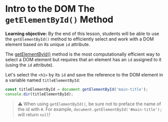 <h1>
  <span class="headline">Intro to the DOM</span>
  <span class="subhead">The <code>getElementById()</code> Method</span>
</h1>

**Learning objective:** By the end of this lesson, students will be able to use the `getElementById()` method to efficiently select and work with a DOM element based on its unique `id` attribute.

The [getElementById()](https://developer.mozilla.org/en-US/docs/Web/API/Document/getElementById) method is the most computationally efficient way to select a DOM element but requires that an element has an `id` assigned to it (using the `id` attribute).

Let's select the `<h1>` by its `id` and save the reference to the DOM element in a variable named `titleElementById`:

```js
const titleElementById = document.getElementById('main-title');
console.dir(titleElementById);
```

> ⚠ When using `getElementById()`, be sure not to preface the name of the id with `#`. For example, `document.getElementById('#main-title');` will return `null`!
